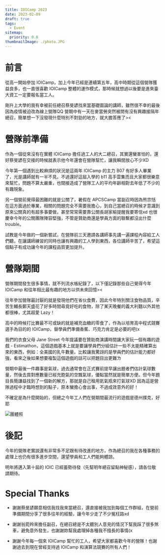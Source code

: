 ```yaml
---
title: IOICamp 2023
date: 2023-02-09
draft: true
tags:
  - Event
sitemap:
  priority: 0.8
thumbnailImage: ./photo.JPG
---
```


# 前言

從高一開始參加 IOICamp，加上今年已經是連續第五年，高中時期從這個營隊獲益良多，也一直很喜歡 IOICamp 整體的運作模式，那時候就想過以後要是進來臺大資工一定要報名當工人。

剛升上大學的我有幸被前任總召蔡旻諺找來當基礎圖論的講師，雖然很不幸的最後因為疫情被迫改為線上營隊QQ 營期中有一天在麥當勞突然被問有沒有興趣接隔年總召，簡單想一下沒發現什麼特別不對勁的地方，就大膽答應了><

# 營隊前準備

作為一個從來沒有在實體 IOICamp 擔任過工人的大二總召，其實還蠻害怕的，還好蔡旻諺在交接的時候就表示他今年還會在營隊幫忙，讓我瞬間放心不少XD

今年第一個遇到比較麻煩的狀況是這兩年 IOICamp 的主力 B07 有好多人畢業了，光是講師就有一半不見。不過還好這屆入學的 b11 高手雲集而且大家都很樂意來幫忙，問題不算太嚴重，也間接造成了營隊工人的平均年齡相對去年低了不少的有趣現象。

另一個營前覺得最困難的就是公關了，暑假在 APCSCamp 當副召時因為熊宗恬在這方面過於專業，相關的問題完全不需要我擔心，到自己當總召的時候才意識到原來公關真的有超多事要做，甚至常常需要靠公關長胡家榆提醒我要寄信xd 也很慶幸今年的公關團隊陣容堅強，不管是贊助商還是學員方面的聯繫都沒出什麼 trouble。

試教是今年做的一個新嘗試，在營隊前三天邀請各講師事先講一遍課程內容給工人們聽，在讓講師練習的同時也讓有興趣的工人學到東西，各位講師辛苦了，希望這個點子有成功讓今年的課程品質更加提升。

# 營隊期間

營隊期間發生很多事情，就不列流水帳紀錄了，以下僅記錄那些自己覺得今年 IOICamp 和往年相比最有趣的地方以供未來回憶><

往年參加營隊最討厭的就是發現他們在省伙食費，因此今年特別關注食物品質，辛苦生輔長鄭天盛花了好多時間尋覓好吃的食物，除了某天晚餐的義大利麵以外其他都很棒，尤其超愛 Lazy！

高中的時候打比賽最不可或缺的就是補充血糖的零食了，作為以培育高中程式競賽選手為目的的 IOICamp，替學員們準備香蕉、巧克力肯定是必要的吧(x

我們的衣食父母 Jane Street 今年提議要在贊助商演講時間讓大家玩一個有趣的遊戲 - Estimathon，這個遊戲基本上就是要讓學員們分組估計一些不太能精確算出來的東西，例如：全美國的乳牛數量。比較讓我驚訝的是學員們的估計能力都好強，看來之後如果想要複製這個遊戲的話可以把題目出更難ㄌ

營期中最後一件趣事是氣球，過去通常會在正式賽前提早讓出題者們估計氣球數量，然後去買對應數量已經充飽氣的空飄氣球，優點當然就是簡單方便。但今年題目長簡謙益找到了一個新的解方，那就是自己租用氦氣瓶來打氣球XD 因為這是營隊過程中才臨時想到的點子，原本蠻擔心會出事，不過成效意外的好！

不確定是為什麼開始的，但總之今年工人們在營期間最流行的遊戲是德州撲克，好耶

![團體照](./photo.JPG)

# 後記

今年的營隊老實說還有非常多不足跟有待改進的地方，作為總召的我在各種事務的處理上也仍有很多進步空間，還望學員和工人們能夠體諒。

明年將邁入第十屆的 IOIC 已經蓄勢待發（先幫明年總召留點神秘感），請各位敬請期待。

# Special Thanks

- 謝謝蔡旻諺願意相信我找我來當總召，還直接被我加到每個工作群組，在營前準備期間分享了很多往年的經驗，讓今年少走了不少冤枉路xd

- 謝謝翁菀羚來擔任副召，在總召總是不太聽別人意見的情況下幫我踩了很多煞車，避免意外發生，也謝謝妳幫我處理掉各種我不擅長的事情(x

- 謝謝今年每一個來 IOICamp 幫忙的工人，希望大家都喜歡今年的營隊！也謝謝過去到現在曾經支持過 IOICamp 和演算法競賽的所有人們！
